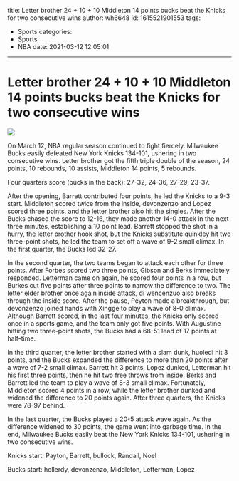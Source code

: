 title: Letter brother 24 + 10 + 10 Middleton 14 points bucks beat the Knicks for two consecutive wins
author: wh6648
id: 1615521901553
tags: 
- Sports
categories: 
- Sports
- NBA
date: 2021-03-12 12:05:01
---
# Letter brother 24 + 10 + 10 Middleton 14 points bucks beat the Knicks for two consecutive wins
![](https://p4.itc.cn/images01/20210312/6097f554c66a406888d1e680a38cac3e.jpeg)


On March 12, NBA regular season continued to fight fiercely. Milwaukee Bucks easily defeated New York Knicks 134-101, ushering in two consecutive wins. Letter brother got the fifth triple double of the season, 24 points, 10 rebounds, 10 assists, Middleton 14 points, 5 rebounds.

Four quarters score (bucks in the back): 27-32, 24-36, 27-29, 23-37.

After the opening, Barrett contributed four points, he led the Knicks to a 9-3 start. Middleton scored twice from the inside, devonzenzo and Lopez scored three points, and the letter brother also hit the singles. After the Bucks chased the score to 12-16, they made another 14-0 attack in the next three minutes, establishing a 10 point lead. Barrett stopped the shot in a hurry, the letter brother hook shot, but the Knicks substitute quinkley hit two three-point shots, he led the team to set off a wave of 9-2 small climax. In the first quarter, the Bucks led 32-27.

In the second quarter, the two teams began to attack each other for three points. After Forbes scored two three points, Gibson and Berks immediately responded. Letterman came on again, he scored four points in a row, but Burkes cut five points after three points to narrow the difference to two. The letter elder brother once again inside attack, di wencenzuo also breaks through the inside score. After the pause, Peyton made a breakthrough, but devonzenzo joined hands with Xingge to play a wave of 8-0 climax. Although Barrett scored, in the last four minutes, the Knicks only scored once in a sports game, and the team only got five points. With Augustine hitting two three-point shots, the Bucks had a 68-51 lead of 17 points at half-time.

In the third quarter, the letter brother started with a slam dunk, huoledi hit 3 points, and the Bucks expanded the difference to more than 20 points after a wave of 7-2 small climax. Barrett hit 3 points, Lopez dunked, Letterman hit his first three points, then he hit two free throws from inside. Berks and Barrett led the team to play a wave of 8-3 small climax. Fortunately, Middleton scored 4 points in a row, while the letter brother dunked and widened the difference to 20 points again. After three quarters, the Knicks were 78-97 behind.

In the last quarter, the Bucks played a 20-5 attack wave again. As the difference widened to 30 points, the game went into garbage time. In the end, Milwaukee Bucks easily beat the New York Knicks 134-101, ushering in two consecutive wins.

Knicks start: Payton, Barrett, bullock, Randall, Noel

Bucks start: hollerdy, devonzenzo, Middleton, Letterman, Lopez

